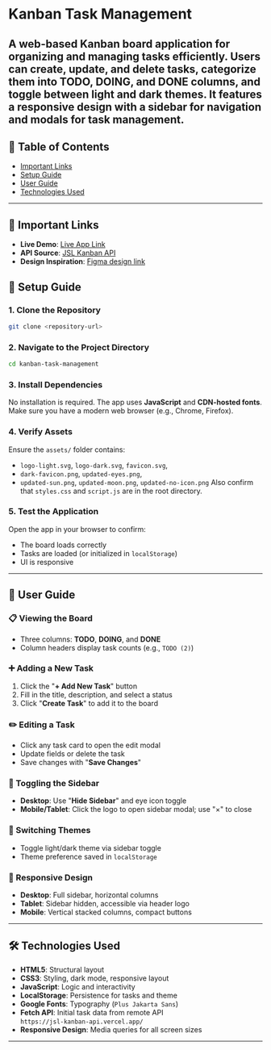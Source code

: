 # Kanban Task Management
A **web-based Kanban board application** for organizing and managing tasks efficiently. Users can create, update, and delete tasks, categorize them into **TODO**, **DOING**, and **DONE** columns, and toggle between **light and dark themes**. It features a **responsive design** with a sidebar for navigation and modals for task management.
---
## 📑 Table of Contents
- [Important Links](#custom-links)
- [Setup Guide](#setup-guide)  
- [User Guide](#user-guide)  
- [Technologies Used](#technologies-used)  
---

## 🔗 Important Links
- **Live Demo**: [Live App Link](https://kanbanboardtaskmanager.netlify.app/)
- **API Source**: [JSL Kanban API](https://jsl-kanban-api.vercel.app/)
- **Design Inspiration**: [Figma design link](https://www.figma.com/design/y7bFCUYL5ZHfPeojACBXg2/Challenges-%7C-JSL?node-id=6033-11092&t=mAqn98yM0oisQ0Hf-0)

## 🚀 Setup Guide
### 1. Clone the Repository
```bash
git clone <repository-url>
```
### 2. Navigate to the Project Directory
```bash
cd kanban-task-management
```
### 3. Install Dependencies
No installation is required. The app uses **JavaScript** and **CDN-hosted fonts**. Make sure you have a modern web browser (e.g., Chrome, Firefox).
### 4. Verify Assets
Ensure the `assets/` folder contains:
- `logo-light.svg`, `logo-dark.svg`, `favicon.svg`,  
- `dark-favicon.png`, `updated-eyes.png`,  
- `updated-sun.png`, `updated-moon.png`, `updated-no-icon.png`
Also confirm that `styles.css` and `script.js` are in the root directory.
### 5. Test the Application
Open the app in your browser to confirm:
- The board loads correctly
- Tasks are loaded (or initialized in `localStorage`)
- UI is responsive
---
## 🧭 User Guide
### 📋 Viewing the Board
- Three columns: **TODO**, **DOING**, and **DONE**
- Column headers display task counts (e.g., `TODO (2)`)
### ➕ Adding a New Task
1. Click the "**+ Add New Task**" button
2. Fill in the title, description, and select a status
3. Click "**Create Task**" to add it to the board
### ✏️ Editing a Task
- Click any task card to open the edit modal
- Update fields or delete the task
- Save changes with "**Save Changes**"
### 🧭 Toggling the Sidebar
- **Desktop**: Use "**Hide Sidebar**" and eye icon toggle
- **Mobile/Tablet**: Click the logo to open sidebar modal; use "×" to close
### 🌙 Switching Themes
- Toggle light/dark theme via sidebar toggle
- Theme preference saved in `localStorage`
### 📱 Responsive Design
- **Desktop**: Full sidebar, horizontal columns
- **Tablet**: Sidebar hidden, accessible via header logo
- **Mobile**: Vertical stacked columns, compact buttons
---
## 🛠 Technologies Used
- **HTML5**: Structural layout
- **CSS3**: Styling, dark mode, responsive layout
- **JavaScript**: Logic and interactivity
- **LocalStorage**: Persistence for tasks and theme
- **Google Fonts**: Typography (`Plus Jakarta Sans`)
- **Fetch API**: Initial task data from remote API  
  `https://jsl-kanban-api.vercel.app/`
- **Responsive Design**: Media queries for all screen sizes
---
